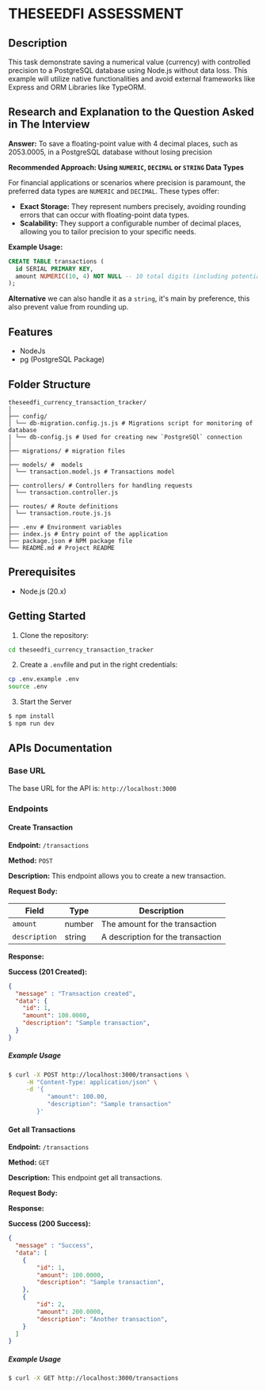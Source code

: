 # THESEEDFI ASSESSMENT 

## Description

This task demonstrate saving a numerical value (currency) with controlled precision 
to a PostgreSQL database using Node.js without data loss. This example will utilize native functionalities
and avoid external frameworks like Express and ORM Libraries like TypeORM.</p>

## Research and Explanation to the Question Asked in The Interview

**Answer:** To save a floating-point value with 4 decimal places, such as 2053.0005, 
in a PostgreSQL database without losing precision 

**Recommended Approach: Using `NUMERIC`, `DECIMAL` or `STRING` Data Types** 

For financial applications or scenarios where precision is paramount, the preferred data types are `NUMERIC` and `DECIMAL`. These types offer:

- **Exact Storage:** They represent numbers precisely, avoiding rounding errors that can occur with floating-point data types.
- **Scalability:** They support a configurable number of decimal places, allowing you to tailor precision to your specific needs.

**Example Usage:**

```sql
CREATE TABLE transactions (
  id SERIAL PRIMARY KEY,
  amount NUMERIC(10, 4) NOT NULL -- 10 total digits (including potential sign), 4 decimal places
);
```
**Alternative** we can also handle it as a `string`, it's main by preference, this also prevent value from rounding up.

## Features

- NodeJs
- pg (PostgreSQL Package)

## Folder Structure

    theseedfi_currency_transaction_tracker/
    │
    ├── config/
    │ └── db-migration.config.js.js # Migrations script for monitoring of database
    | └── db-config.js # Used for creating new `PostgreSQl` connection
    │
    ├── migrations/ # migration files
    │
    ├── models/ #  models
    │ └── transaction.model.js # Transactions model
    │
    ├── controllers/ # Controllers for handling requests
    │ └── transaction.controller.js
    │
    ├── routes/ # Route definitions
    │ └── transaction.route.js.js
    │
    ├── .env # Environment variables
    ├── index.js # Entry point of the application
    ├── package.json # NPM package file
    └── README.md # Project README

## Prerequisites

- Node.js (20.x)

## Getting Started

1. Clone the repository:

```bash
cd theseedfi_currency_transaction_tracker
```

2. Create a `.env`file and put in the right credentials:

```bash
cp .env.example .env
source .env
```

3. Start the Server
  
```bash
$ npm install 
$ npm run dev
```

## APIs Documentation

### Base URL

The base URL for the API is: `http://localhost:3000`

### Endpoints

#### Create Transaction

**Endpoint:** `/transactions`

**Method:** `POST`

**Description:** This endpoint allows you to create a new transaction.

**Request Body:**

| Field         | Type   | Description                      |
|---------------|--------|----------------------------------|
| `amount`      | number | The amount for the transaction   |
| `description` | string | A description for the transaction|

**Response:**

**Success (201 Created):**

```json
{
  "message" : "Transaction created",
  "data": {
    "id": 1,
    "amount": 100.0000,
    "description": "Sample transaction",
  }
}
```

##### Example Usage
```bash
$ curl -X POST http://localhost:3000/transactions \
     -H "Content-Type: application/json" \
     -d '{
           "amount": 100.00,
           "description": "Sample transaction"
        }'
```

#### Get all Transactions

**Endpoint:** `/transactions`

**Method:** `GET`

**Description:** This endpoint get all transactions.

**Request Body:**


**Response:**

**Success (200 Success):**

```json
{
  "message" : "Success",
  "data": [
    {
        "id": 1,
        "amount": 100.0000,
        "description": "Sample transaction",
    },
    {
        "id": 2,
        "amount": 200.0000,
        "description": "Another transaction",
    }
  ]
}
```

##### Example Usage
```bash
$ curl -X GET http://localhost:3000/transactions
```